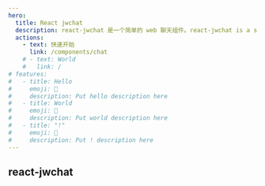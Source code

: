 ```yaml
---
hero:
  title: React jwchat
  description: react-jwchat 是一个简单的 web 聊天组件。react-jwchat is a simple web chat component.
  actions:
    - text: 快速开始
      link: /components/chat
    # - text: World
    #   link: /
# features:
#   - title: Hello
#     emoji: 💎
#     description: Put hello description here
#   - title: World
#     emoji: 🌈
#     description: Put world description here
#   - title: "!"
#     emoji: 🚀
#     description: Put ! description here
---
```


## react-jwchat

<code src="../demo/index.tsx"></code>
